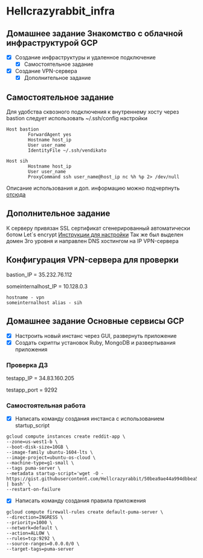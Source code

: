 # Hellcrazyrabbit_infra
## Домашнее задание Знакомство с облачной инфраструктурой GCP
- [x] Создание инфраструктуры и удаленное подключение
	- [x] Самостоятельное задание 
- [X] Создание VPN-сервера
	- [X] Дополнительное задание

## Самостоятельное задание
 Для удобства сквозного подключения к внутреннему хосту через bastion
следует использовать ~/.ssh/config настройки
`````
Host bastion
        ForwardAgent yes
        Hostname host_ip
        User user_name
        IdentityFile ~/.ssh/vendikato

Host sih
        Hostname host_ip
        User user_name
        ProxyCommand ssh user_name@host_ip nc %h %p 2> /dev/null
`````
Описание использования и доп. информацию можно подчерпнуть [отсюда](https://www.cyberciti.biz/faq/create-ssh-config-file-on-linux-unix/)

## Дополнительное задание
К серверу привязан SSL сертификат сгенерированный автоматически ботом Let`s encrypt
[Инструкции для настройки](https://certbot.eff.org/lets-encrypt/ubuntutrusty-other)
Так же был выделен домен 3го уровня и направлен DNS хостингом на IP VPN-сервера
 
## Конфигурация VPN-сервера для проверки

bastion_IP = 35.232.76.112

someinternalhost_IP = 10.128.0.3
`````
hostname - vpn
someinternalhost alias - sih
````` 

## Домашнее задание Основные сервисы GCP
 - [x] Настроить новый инстанс через GUI, развернуть приложение
 - [x] Создать скрипты установок Ruby, MongoDB и развертывания приложения

### Проверка ДЗ

testapp_IP = 34.83.160.205

testapp_port = 9292

### Самостоятельная работа
- [x] Написать команду создания инстанса с использованием startup_script
````` 
gcloud compute instances create reddit-app \ 
--zone=us-west1-b \ 
--boot-disk-size=10GB \ 
--image-family ubuntu-1604-lts \ 
--image-project=ubuntu-os-cloud \ 
--machine-type=g1-small \ 
--tags puma-server \ 
--metadata startup-script='wget -O - https://gist.githubusercontent.com/Hellcrazyrabbit/50bea9ae44a994dbbea5cebd783f8e71/raw/88734dee34947de6d9cf4f1975e3e6e6daaaa66d/startupscript.sh | bash' \
--restart-on-failure
`````

- [x] Написать команду создания правила приложения 
`````
gcloud compute firewall-rules create default-puma-server \ 
--direction=INGRESS \ 
--priority=1000 \ 
--network=default \ 
--action=ALLOW \ 
--rules=tcp:9292 \ 
--source-ranges=0.0.0.0/0 \
--target-tags=puma-server
`````
